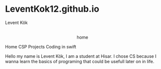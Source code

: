 # LeventKok12.github.io

Levent Kök
<p align="center">
<br>
<href="https//LeventKok12.github.io"/>home</a>
  
<br>
</p>
<p align="center">

Home CSP Projects Coding in swift
</p>
Hello my name is Levent Kök, I am a student at Hisar.
I chose CS because I wanna learn the basics of programing that could be usefull later on in life. 

